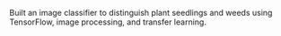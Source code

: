 Built an image classifier to distinguish plant seedlings and weeds using TensorFlow, image processing, and transfer learning.
